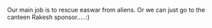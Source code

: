 Our main job is to rescue easwar from aliens.
Or we can just go to the canteen
Rakesh sponsor.....:)
